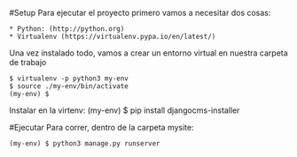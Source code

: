
#Setup
Para ejecutar el proyecto primero vamos a necesitar dos cosas:

    * Python: (http://python.org)
    * Virtualenv (https://virtualenv.pypa.io/en/latest/)

Una vez instalado todo, vamos a crear un entorno virtual en nuestra carpeta de trabajo

    $ virtualenv -p python3 my-env
    $ source ./my-env/bin/activate
    (my-env) $

Instalar en la virtenv:
	(my-env) $ pip install djangocms-installer

#Ejecutar
Para correr, dentro de la carpeta mysite:

	(my-env) $ python3 manage.py runserver

